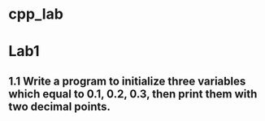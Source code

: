 # cpp_lab

# Lab1
## 1.1 Write a program to initialize three variables which equal to 0.1, 0.2, 0.3, then print them with two decimal points.

